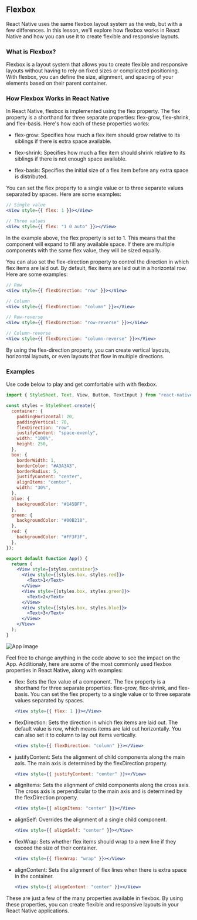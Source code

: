 ## Flexbox

React Native uses the same flexbox layout system as the web, but with a few differences. In this lesson, we'll explore how flexbox works in React Native and how you can use it to create flexible and responsive layouts.

### What is Flexbox?

Flexbox is a layout system that allows you to create flexible and responsive layouts without having to rely on fixed sizes or complicated positioning. With flexbox, you can define the size, alignment, and spacing of your elements based on their parent container.

### How Flexbox Works in React Native

In React Native, flexbox is implemented using the flex property. The flex property is a shorthand for three separate properties: flex-grow, flex-shrink, and flex-basis. Here's how each of these properties works:

- flex-grow: Specifies how much a flex item should grow relative to its siblings if there is extra space available.

- flex-shrink: Specifies how much a flex item should shrink relative to its siblings if there is not enough space available.

- flex-basis: Specifies the initial size of a flex item before any extra space is distributed.

You can set the flex property to a single value or to three separate values separated by spaces. Here are some examples:

```jsx
// Single value
<View style={{ flex: 1 }}></View>

// Three values
<View style={{ flex: "1 0 auto" }}></View>
```

In the example above, the flex property is set to 1. This means that the component will expand to fill any available space. If there are multiple components with the same flex value, they will be sized equally.

You can also set the flex-direction property to control the direction in which flex items are laid out. By default, flex items are laid out in a horizontal row. Here are some examples:

```jsx
// Row
<View style={{ flexDirection: "row" }}></View>

// Column
<View style={{ flexDirection: "column" }}></View>

// Row-reverse
<View style={{ flexDirection: "row-reverse" }}></View>

// Column-reverse
<View style={{ flexDirection: "column-reverse" }}></View>
```

By using the flex-direction property, you can create vertical layouts, horizontal layouts, or even layouts that flow in multiple directions.

### Examples

Use code below to play and get comfortable with with flexbox.

```jsx
import { StyleSheet, Text, View, Button, TextInput } from "react-native";

const styles = StyleSheet.create({
  container: {
    paddingHorizontal: 20,
    paddingVertical: 70,
    flexDirection: "row",
    justifyContent: "space-evenly",
    width: "100%",
    height: 250,
  },
  box: {
    borderWidth: 1,
    borderColor: "#A3A3A3",
    borderRadius: 5,
    justifyContent: "center",
    alignItems: "center",
    width: "30%",
  },
  blue: {
    backgroundColor: "#145BFF",
  },
  green: {
    backgroundColor: "#00B218",
  },
  red: {
    backgroundColor: "#FF3F3F",
  },
});

export default function App() {
  return (
    <View style={styles.container}>
      <View style={[styles.box, styles.red]}>
        <Text>1</Text>
      </View>
      <View style={[styles.box, styles.green]}>
        <Text>2</Text>
      </View>
      <View style={[styles.box, styles.blue]}>
        <Text>3</Text>
      </View>
    </View>
  );
}
```

![App image](/Articles/FrontEnd/ReactNative/flexbox1.png)

Feel free to change anything in the code above to see the impact on the App. Additionaly, here are some of the most commonly used flexbox properties in React Native, along with examples:

- flex: Sets the flex value of a component. The flex property is a shorthand for three separate properties: flex-grow, flex-shrink, and flex-basis. You can set the flex property to a single value or to three separate values separated by spaces.

  ```jsx
  <View style={{ flex: 1 }}></View>
  ```

- flexDirection: Sets the direction in which flex items are laid out. The default value is row, which means items are laid out horizontally. You can also set it to column to lay out items vertically.

  ```jsx
  <View style={{ flexDirection: "column" }}></View>
  ```

- justifyContent: Sets the alignment of child components along the main axis. The main axis is determined by the flexDirection property.

  ```jsx
  <View style={{ justifyContent: "center" }}></View>
  ```

- alignItems: Sets the alignment of child components along the cross axis. The cross axis is perpendicular to the main axis and is determined by the flexDirection property.

  ```jsx
  <View style={{ alignItems: "center" }}></View>
  ```

- alignSelf: Overrides the alignment of a single child component.

  ```jsx
  <View style={{ alignSelf: "center" }}></View>
  ```

- flexWrap: Sets whether flex items should wrap to a new line if they exceed the size of their container.

  ```jsx
  <View style={{ flexWrap: "wrap" }}></View>
  ```

- alignContent: Sets the alignment of flex lines when there is extra space in the container.

  ```jsx
  <View style={{ alignContent: "center" }}></View>
  ```

These are just a few of the many properties available in flexbox. By using these properties, you can create flexible and responsive layouts in your React Native applications.
